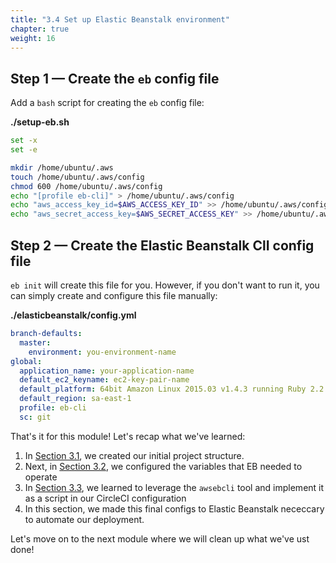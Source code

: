```yaml
---
title: "3.4 Set up Elastic Beanstalk environment"
chapter: true
weight: 16
---
```


## Step 1 &mdash; Create the `eb` config file

Add a `bash` script for creating the `eb` config file:

**./setup-eb.sh**

```bash
set -x
set -e

mkdir /home/ubuntu/.aws
touch /home/ubuntu/.aws/config
chmod 600 /home/ubuntu/.aws/config
echo "[profile eb-cli]" > /home/ubuntu/.aws/config
echo "aws_access_key_id=$AWS_ACCESS_KEY_ID" >> /home/ubuntu/.aws/config
echo "aws_secret_access_key=$AWS_SECRET_ACCESS_KEY" >> /home/ubuntu/.aws/config
```

## Step 2 &mdash; Create the Elastic Beanstalk ClI config file

`eb init` will create this file for you. However, if you don't want to run it, you can simply create and configure this file manually:

**./elasticbeanstalk/config.yml**

```YAML
branch-defaults:
  master:
    environment: you-environment-name
global:
  application_name: your-application-name
  default_ec2_keyname: ec2-key-pair-name
  default_platform: 64bit Amazon Linux 2015.03 v1.4.3 running Ruby 2.2 (Puma)
  default_region: sa-east-1
  profile: eb-cli
  sc: git
```

That's it for this module! Let's recap what we've learned:

1. In [Section 3.1](/060_module_2/60_create_project.html), we created our initial project structure.
2. Next, in [Section 3.2](/060_module_2/62_config-variables.html), we configured the variables that EB needed to operate
3. In [Section 3.3](/060_module_2/64_automate_deploy.html), we learned to leverage the `awsebcli` tool and implement it as a script in our CircleCI configuration
4. In this section, we made this final configs to Elastic Beanstalk nececcary to automate our deployment.

Let's move on to the next module where we will clean up what we've ust done!